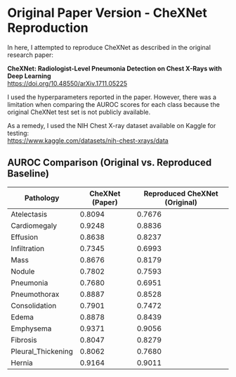 # Original Paper Version - CheXNet Reproduction

In here, I attempted to reproduce CheXNet as described in the original research paper:  

**CheXNet: Radiologist-Level Pneumonia Detection on Chest X-Rays with Deep Learning**  
https://doi.org/10.48550/arXiv.1711.05225

I used the hyperparameters reported in the paper. However, there was a limitation when comparing the AUROC scores for each class because the original CheXNet test set is not publicly available.  

As a remedy, I used the NIH Chest X-ray dataset available on Kaggle for testing:  
https://www.kaggle.com/datasets/nih-chest-xrays/data

## AUROC Comparison (Original vs. Reproduced Baseline)

| Pathology           | CheXNet (Paper) | Reproduced CheXNet (Original) |
|--------------------|----------------|-------------------------------|
| Atelectasis        | 0.8094         | 0.7676                        |
| Cardiomegaly       | 0.9248         | 0.8836                        |
| Effusion           | 0.8638         | 0.8237                        |
| Infiltration       | 0.7345         | 0.6993                        |
| Mass               | 0.8676         | 0.8179                        |
| Nodule             | 0.7802         | 0.7593                        |
| Pneumonia          | 0.7680         | 0.6951                        |
| Pneumothorax       | 0.8887         | 0.8528                        |
| Consolidation      | 0.7901         | 0.7472                        |
| Edema              | 0.8878         | 0.8439                        |
| Emphysema          | 0.9371         | 0.9056                        |
| Fibrosis           | 0.8047         | 0.8279                        |
| Pleural_Thickening | 0.8062         | 0.7680                        |
| Hernia             | 0.9164         | 0.9011                        |
